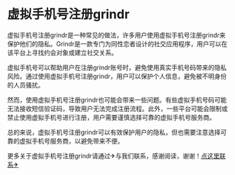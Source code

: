# 虚拟手机号注册grindr

虚拟手机号注册grindr是一种常见的做法，许多用户使用虚拟手机号注册grindr来保护他们的隐私。Grindr是一款专门为同性恋者设计的社交应用程序，用户可以在该平台上寻找约会对象或建立社交关系。

虚拟手机号可以帮助用户在注册grindr账号时，避免使用真实手机号码带来的隐私风险。通过使用虚拟手机号注册grindr，用户可以保护个人信息，避免被不明身份的人员骚扰。

然而，使用虚拟手机号注册grindr也可能会带来一些问题。有些虚拟手机号码可能无法接收短信验证码，导致用户无法完成注册流程。此外，一些平台可能会限制或禁止使用虚拟手机号进行注册，用户需要谨慎选择可靠的虚拟手机号服务商。

总的来说，虚拟手机号注册grindr可以有效保护用户的隐私，但也需要注意选择可靠的虚拟手机号服务商，以避免带来不便。

更多关于虚拟手机号注册grindr请通过✈与我们联系，感谢阅读，谢谢！[点这里联系✈](https://c.k02.cc)